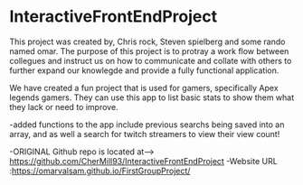 # InteractiveFrontEndProject

This project was created by, Chris rock, Steven spielberg and some rando named omar.
The purpose of this project is to protray a work flow between collegues and instruct us on how to communicate and collate with others to further expand our knowlegde and provide a fully functional application.

We have created a fun project that is used for gamers, specifically Apex legends gamers.
They can use this app to list basic stats to show them what they lack or need to improve. 

-added functions to the app include previous searchs being saved into an array, and as well a search for twitch streamers to view their view count! 

-ORIGINAL Github repo is located at--> https://github.com/CherMill93/InteractiveFrontEndProject
-Website URL :https://omarvalsam.github.io/FirstGroupProject/
